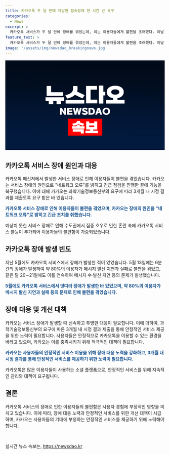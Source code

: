 ```yaml
---
title: 카카오톡 두 달 만에 재발한 접속장애 한 시간 반 복구
categories:
  - News
excerpt: >
  카카오톡 서비스가 두 달 만에 장애를 겪었는데, 이는 이용자들에게 불편을 초래했다. 이날 오전부터 접속 문제가 발생하여 낮 12시20분까지 복구되지 않았는데, 카카오는 이를 네트워크 오류로 설명했다. 지난 5월에도 카카오톡 서비스 장애가 발생하면서 과학기술정보통신부는 3개월 내 시정 결과를 제출하라고 요구했었다. 현재 수도권에서는 집중 호우로 카카오톡 서비스 중단 시 이용자들이 혼란을 겪을 수 있다.
feature_text: >
  카카오톡 서비스가 두 달 만에 장애를 겪었는데, 이는 이용자들에게 불편을 초래했다. 이날 오전부터 접속 문제가 발생하여 낮 12시20분까지 복구되지 않았는데, 카카오는 이를 네트워크 오류로 설명했다. 지난 5월에도 카카오톡 서비스 장애가 발생하면서 과학기술정보통신부는 3개월 내 시정 결과를 제출하라고 요구했었다. 현재 수도권에서는 집중 호우로 카카오톡 서비스 중단 시 이용자들이 혼란을 겪을 수 있다.
image: '/assets/img/newsdao_breakingnews.jpg'
---
```


<p><img src="/assets/img/newsdao_breakingnews.jpg" alt="ranknews 속보" /></p>

<h2 data-ke-size="size26">카카오톡 서비스 장애 원인과 대응</h2>

<p>카카오톡 메신저에서 발생한 서비스 장애로 인해 이용자들이 불편을 겪었습니다. 카카오는 서비스 장애의 원인으로 "네트워크 오류"를 밝히고 긴급 점검을 진행한 끝에 기능을 복구했습니다. 이에 대해 카카오는 과학기술정보통신부의 요구에 따라 3개월 내 시정 결과를 제출토록 요구 받은 바 있습니다.</p>

<p data-ke-size="size16"><b><span style="color: #1a5490;">카카오톡 서비스 장애로 인해 이용자들이 불편을 겪었으며, 카카오는 장애의 원인을 "네트워크 오류"로 밝히고 긴급 조치를 취했습니다.</span></b></p>

<p>예상치 못한 서비스 장애로 인해 수도권에서 집중 호우로 인한 혼란 속에 카카오톡 서비스 불능이 추가되어 이용자들의 불편함이 가중되었습니다.</p>

<h2 data-ke-size="size26">카카오톡 장애 발생 빈도</h2>

<p>지난 5월에도 카카오톡 서비스에서 장애가 발생한 적이 있었습니다. 5월 13일에는 6분간의 장애가 발생하여 약 80%의 이용자가 메시지 발신 지연과 실패로 불편을 겪었고, 같은 달 20∼21일에도 이틀 연속하여 메시지 수·발신 지연 등의 문제가 발생했습니다.</p>

<p data-ke-size="size16"><b><span style="color: #1a5490;">5월에도 카카오톡 서비스에서 잇따라 장애가 발생한 바 있었으며, 약 80%의 이용자가 메시지 발신 지연과 실패 등의 문제로 인해 불편을 겪었습니다.</span></b></p>

<h2 data-ke-size="size26">장애 대응 및 개선 대책</h2>

<p>카카오는 서비스 장애가 발생할 때 신속하고 투명한 대응이 필요합니다. 이에 더하여, 과학기술정보통신부의 요구에 따른 3개월 내 시정 결과 제출을 통해 안정적인 서비스 제공을 위한 노력이 필요합니다. 사용자들은 안정적으로 카카오톡을 이용할 수 있는 환경을 바라고 있으며, 카카오는 이를 충족시키기 위해 적극적인 대책이 필요합니다.</p>

<p data-ke-size="size16"><b><span style="color: #1a5490;">카카오는 사용자들의 안정적인 서비스 이용을 위해 장애 대응 노력을 강화하고, 3개월 내 시정 결과를 통해 안정적인 서비스를 제공하기 위한 노력이 필요합니다.</span></b></p>

<p>카카오톡은 많은 이용자들이 사용하는 소셜 플랫폼으로, 안정적인 서비스를 위해 지속적인 관리와 대책이 요구됩니다.</p>

<h2 data-ke-size="size26">결론</h2>

<p>카카오톡 서비스의 장애로 인한 이용자들의 불편함은 사용자 경험에 부정적인 영향을 미치고 있습니다. 이에 따라, 장애 대응 노력과 안정적인 서비스를 위한 개선 대책이 시급하며, 카카오는 사용자들의 기대에 부응하는 안정적인 서비스를 제공하기 위해 노력해야 합니다.</p>

<p data-ke-size="size16">&nbsp;</p>
실시간 뉴스 속보는, <a href="https://newsdao.kr" rel="dofollow">https://newsdao.kr</a>


